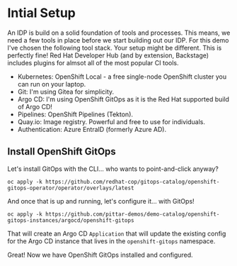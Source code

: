 # Intial Setup

An IDP is build on a solid foundation of tools and processes.  This means, we need a few tools in place before we start building out our IDP.  For this demo I've chosen the following tool stack.  Your setup might be different.  This is perfectly fine!  Red Hat Developer Hub (and by extension, Backstage) includes plugins for almsot all of the most popular CI tools.

* Kubernetes:  OpenShift Local - a free single-node OpenShift cluster you can run on your laptop.
* Git:  I'm using Gitea for simplicity.  
* Argo CD: I'm using OpenShift GitOps as it is the Red Hat supported build of Argo CD!
* Pipelines: OpenShift Pipelines (Tekton).
* Quay.io: Image registry.  Powerful and free to use for individuals.
* Authentication: Azure EntraID (formerly Azure AD).

## Install OpenShift GitOps

Let's install GitOps with the CLI... who wants to point-and-click anyway?

```
oc apply -k https://github.com/redhat-cop/gitops-catalog/openshift-gitops-operator/operator/overlays/latest
```

And once that is up and running, let's configure it... with GitOps!

```
oc apply -k https://github.com/pittar-demos/demo-catalog/openshift-gitops-instances/argocd/openshift-gitops
```

That will create an Argo CD `Application` that will update the existing config for the Argo CD instance that lives in the `openshift-gitops` namespace.

Great!  Now we have OpenShift GitOps installed and configured.